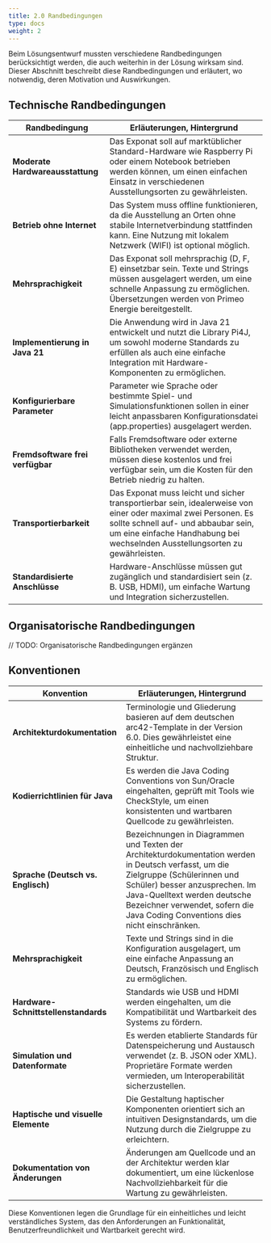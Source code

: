 ```yaml
---
title: 2.0 Randbedingungen
type: docs
weight: 2
---
```

Beim Lösungsentwurf mussten verschiedene Randbedingungen berücksichtigt werden, die auch weiterhin in der Lösung wirksam sind. Dieser Abschnitt beschreibt diese Randbedingungen und erläutert, wo notwendig, deren Motivation und Auswirkungen.

## Technische Randbedingungen

| Randbedingung                  | Erläuterungen, Hintergrund                                                                                     |
| ------------------------------ | ------------------------------------------------------------------------------------------------------------- |
| **Moderate Hardwareausstattung** | Das Exponat soll auf marktüblicher Standard-Hardware wie Raspberry Pi oder einem Notebook betrieben werden können, um einen einfachen Einsatz in verschiedenen Ausstellungsorten zu gewährleisten. |
| **Betrieb ohne Internet**      | Das System muss offline funktionieren, da die Ausstellung an Orten ohne stabile Internetverbindung stattfinden kann. Eine Nutzung mit lokalem Netzwerk (WIFI) ist optional möglich. |
| **Mehrsprachigkeit**           | Das Exponat soll mehrsprachig (D, F, E) einsetzbar sein. Texte und Strings müssen ausgelagert werden, um eine schnelle Anpassung zu ermöglichen. Übersetzungen werden von Primeo Energie bereitgestellt. |
| **Implementierung in Java 21** | Die Anwendung wird in Java 21 entwickelt und nutzt die Library Pi4J, um sowohl moderne Standards zu erfüllen als auch eine einfache Integration mit Hardware-Komponenten zu ermöglichen. |
| **Konfigurierbare Parameter**  | Parameter wie Sprache oder bestimmte Spiel- und Simulationsfunktionen sollen in einer leicht anpassbaren Konfigurationsdatei (app.properties) ausgelagert werden. |
| **Fremdsoftware frei verfügbar** | Falls Fremdsoftware oder externe Bibliotheken verwendet werden, müssen diese kostenlos und frei verfügbar sein, um die Kosten für den Betrieb niedrig zu halten. |
| **Transportierbarkeit**        | Das Exponat muss leicht und sicher transportierbar sein, idealerweise von einer oder maximal zwei Personen. Es sollte schnell auf- und abbaubar sein, um eine einfache Handhabung bei wechselnden Ausstellungsorten zu gewährleisten. |
| **Standardisierte Anschlüsse** | Hardware-Anschlüsse müssen gut zugänglich und standardisiert sein (z. B. USB, HDMI), um einfache Wartung und Integration sicherzustellen. |

## Organisatorische Randbedingungen

// TODO: Organisatorische Randbedingungen ergänzen

## Konventionen

| Konvention                     | Erläuterungen, Hintergrund                                                                                     |
| ------------------------------ | ------------------------------------------------------------------------------------------------------------- |
| **Architekturdokumentation**   | Terminologie und Gliederung basieren auf dem deutschen arc42-Template in der Version 6.0. Dies gewährleistet eine einheitliche und nachvollziehbare Struktur. |
| **Kodierrichtlinien für Java** | Es werden die Java Coding Conventions von Sun/Oracle eingehalten, geprüft mit Tools wie CheckStyle, um einen konsistenten und wartbaren Quellcode zu gewährleisten. |
| **Sprache (Deutsch vs. Englisch)** | Bezeichnungen in Diagrammen und Texten der Architekturdokumentation werden in Deutsch verfasst, um die Zielgruppe (Schülerinnen und Schüler) besser anzusprechen. Im Java-Quelltext werden deutsche Bezeichner verwendet, sofern die Java Coding Conventions dies nicht einschränken. |
| **Mehrsprachigkeit**           | Texte und Strings sind in die Konfiguration ausgelagert, um eine einfache Anpassung an Deutsch, Französisch und Englisch zu ermöglichen. |
| **Hardware-Schnittstellenstandards** | Standards wie USB und HDMI werden eingehalten, um die Kompatibilität und Wartbarkeit des Systems zu fördern. |
| **Simulation und Datenformate** | Es werden etablierte Standards für Datenspeicherung und Austausch verwendet (z. B. JSON oder XML). Proprietäre Formate werden vermieden, um Interoperabilität sicherzustellen. |
| **Haptische und visuelle Elemente** | Die Gestaltung haptischer Komponenten orientiert sich an intuitiven Designstandards, um die Nutzung durch die Zielgruppe zu erleichtern. |
| **Dokumentation von Änderungen** | Änderungen am Quellcode und an der Architektur werden klar dokumentiert, um eine lückenlose Nachvollziehbarkeit für die Wartung zu gewährleisten. |

Diese Konventionen legen die Grundlage für ein einheitliches und leicht verständliches System, das den Anforderungen an Funktionalität, Benutzerfreundlichkeit und Wartbarkeit gerecht wird.